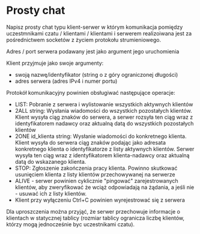 # Prosty chat

Napisz prosty chat typu klient-serwer w którym komunikacja pomiędzy uczestmnikami czatu / klientami / klientami i serwerem realizoiwana jest za pośrednictwem socketów z życiem protokołu strumieniowego.

Adres / port serwera podawany jest jako argument jego uruchomienia

Klient przyjmuje jako swoje argumenty:

- swoją nazwę/identyfikator (string o z góry ograniczonej długości)
- adres serwera (adres IPv4 i numer portu) 

Protokół komunikacyjny powinien obsługiwać następujące operacje:

- LIST:
    Pobranie z serwera i wylistowanie wszystkich aktywnych klientów
- 2ALL string:
    Wysłania wiadomości do wszystkich pozostałych klientów. Klient wysyła ciąg znaków do serwera, a serwer rozsyła ten ciąg wraz z identyfikatorem nadawcy oraz aktualną datą do wszystkich pozostałych klientów
- 2ONE id_klienta string:
    Wysłanie wiadomości do konkretnego klienta. Klient wysyła do serwera ciąg znaków podając jako adresata konkretnego klienta o identyfikatorze z listy aktywnych klientów. Serwer wysyła ten ciąg wraz z identyfikatorem klienta-nadawcy oraz aktualną datą do wskazanego klienta.
- STOP: Zgłoszenie zakończenia pracy klienta.  Powinno skutkować usunięciem klienta z listy klientów przechowywanej na serwerze 
- ALIVE - serwer powinien cyklicznie "pingować" zarejestrowanych klientów, aby zweryfikować że wciąż odpowiadają na żądania, a jeśli nie - usuwać ich z listy klientów.
- Klient przy wyłączeniu Ctrl+C powinien wyrejestrować się z serwera

Dla uproszczenia można przyjąć, że serwer przechowuje informacje o klientach w statycznej tablicy (rozmiar tablicy ogranicza liczbę klientów, którzy mogą jednocześnie byc uczestnikami czatu).